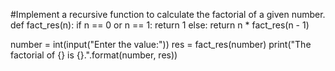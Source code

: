 #Implement a recursive function to calculate the factorial of a given number.
def fact_res(n):
  if n == 0 or n == 1:
    return 1
  else:
    return n * fact_res(n - 1)


number = int(input("Enter the value:"))
res = fact_res(number)
print("The factorial of {} is {}.".format(number, res))
